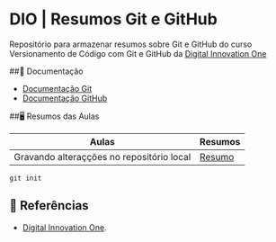 # DIO | Resumos Git e GitHub

Repositório para armazenar resumos sobre Git e GitHub do curso Versionamento de Código com Git e GitHub da [Digital Innovation One](https://web.dio.me/)

##🧮 Documentação
- [Documentação Git](https://git-scm.com/doc)
- [Documentação GitHub](https://docs.github.com/)

##🖥 Resumos das Aulas

| Aulas | Resumos |
|-------|---------|
|Gravando alteraçções no repositório local | [Resumo]() |

```
git init 
```
## 🔎 Referências
- [Digital Innovation One]().

